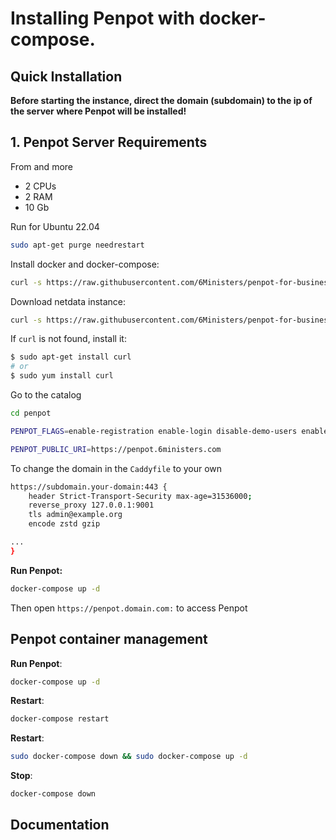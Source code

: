 # Installing Penpot with docker-compose.

## Quick Installation

**Before starting the instance, direct the domain (subdomain) to the ip of the server where Penpot will be installed!**

## 1. Penpot Server Requirements
From and more
- 2 CPUs
- 2 RAM 
- 10 Gb 

Run for Ubuntu 22.04

``` bash
sudo apt-get purge needrestart
```

Install docker and docker-compose:

``` bash
curl -s https://raw.githubusercontent.com/6Ministers/penpot-for-business/master/setup.sh | sudo bash -s
```

Download netdata instance:


``` bash
curl -s https://raw.githubusercontent.com/6Ministers/penpot-for-business/master/download.sh | sudo bash -s netdata
```

If `curl` is not found, install it:

``` bash
$ sudo apt-get install curl
# or
$ sudo yum install curl
```

Go to the catalog

``` bash
cd penpot
```


``` bash
PENPOT_FLAGS=enable-registration enable-login disable-demo-users enable-email-verification enable-smtp enable-log-emails enable-login-with-password enable-prepl-server
```

``` bash
PENPOT_PUBLIC_URI=https://penpot.6ministers.com
```

To change the domain in the `Caddyfile` to your own

``` bash
https://subdomain.your-domain:443 {
    header Strict-Transport-Security max-age=31536000;
    reverse_proxy 127.0.0.1:9001
    tls admin@example.org
	encode zstd gzip

...	
}
```

**Run Penpot:**

``` bash
docker-compose up -d
```

Then open `https://penpot.domain.com:` to access Penpot


## Penpot container management

**Run Penpot**:

``` bash
docker-compose up -d
```

**Restart**:

``` bash
docker-compose restart
```

**Restart**:

``` bash
sudo docker-compose down && sudo docker-compose up -d
```

**Stop**:

``` bash
docker-compose down
```

## Documentation

